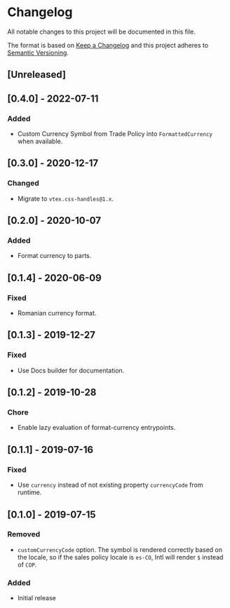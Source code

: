 # Changelog

All notable changes to this project will be documented in this file.

The format is based on [Keep a Changelog](http://keepachangelog.com/en/1.0.0/)
and this project adheres to [Semantic Versioning](http://semver.org/spec/v2.0.0.html).

## [Unreleased]

## [0.4.0] - 2022-07-11
### Added
- Custom Currency Symbol from Trade Policy into `FormattedCurrency` when available.

## [0.3.0] - 2020-12-17
### Changed
- Migrate to `vtex.css-handles@1.x`.

## [0.2.0] - 2020-10-07
### Added
- Format currency to parts.

## [0.1.4] - 2020-06-09
### Fixed
- Romanian currency format.

## [0.1.3] - 2019-12-27
### Fixed
- Use Docs builder for documentation.

## [0.1.2] - 2019-10-28
### Chore
- Enable lazy evaluation of format-currency entrypoints.

## [0.1.1] - 2019-07-16

### Fixed

- Use `currency` instead of not existing property `currencyCode` from runtime.

## [0.1.0] - 2019-07-15

### Removed

- `customCurrencyCode` option. The symbol is rendered correctly based on the locale, so if the sales policy locale is `es-CO`, Intl will render `$` instead of `COP`.

### Added

- Initial release
